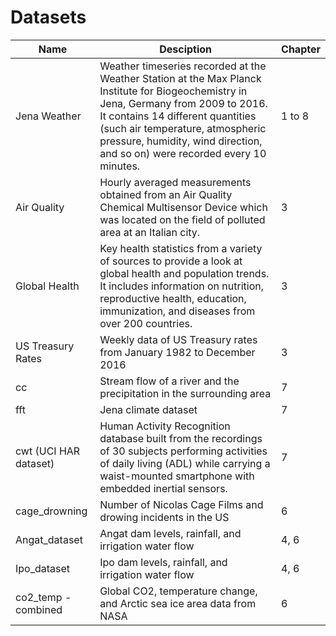 # Datasets

Name | Desciption | Chapter
------------ | ------------- | -------------
Jena Weather | Weather timeseries recorded at the Weather Station at the Max Planck Institute for Biogeochemistry in Jena, Germany from 2009 to 2016. It contains 14 different quantities (such air temperature, atmospheric pressure, humidity, wind direction, and so on) were recorded every 10 minutes.| 1 to 8
Air Quality | Hourly averaged measurements obtained from an Air Quality Chemical Multisensor Device which was located on the field of polluted area at an Italian city. | 3
Global Health | Key health statistics from a variety of sources to provide a look at global health and population trends. It includes information on nutrition, reproductive health, education, immunization, and diseases from over 200 countries. | 3
US Treasury Rates | Weekly data of US Treasury rates from January 1982 to December 2016| 3
cc| Stream flow of a river and the precipitation in the surrounding area | 7
fft | Jena climate dataset| 7
cwt (UCI HAR dataset) | Human Activity Recognition database built from the recordings of 30 subjects performing activities of daily living (ADL) while carrying a waist-mounted smartphone with embedded inertial sensors.| 7
cage_drowning|Number of Nicolas Cage Films and drowing incidents in the US|6
|Angat_dataset|Angat dam levels, rainfall, and irrigation water flow|4, 6
Ipo_dataset|Ipo dam levels, rainfall, and irrigation water flow|4, 6
co2_temp - combined|Global CO2, temperature change, and Arctic sea ice area data from NASA|6 